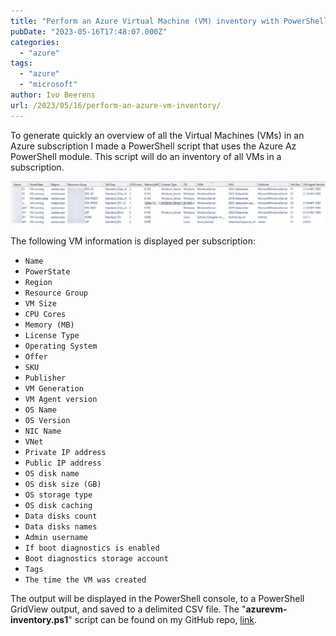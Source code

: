 ```yaml
---
title: "Perform an Azure Virtual Machine (VM) inventory with PowerShell"
pubDate: "2023-05-16T17:48:07.000Z"
categories: 
  - "azure"
tags: 
  - "azure"
  - "microsoft"
author: Ivo Beerens
url: /2023/05/16/perform-an-azure-vm-inventory/
---
```


To generate quickly an overview of all the Virtual Machines (VMs) in an Azure subscription I made a PowerShell script that uses the Azure Az PowerShell module. This script will do an inventory of all VMs in a subscription.

![scriptoutput](images/1-1024x143.jpg)

The following VM information is displayed per subscription:

- `Name`
- `PowerState`
- `Region`
- `Resource Group`
- `VM Size`
- `CPU Cores`
- `Memory (MB)`
- `License Type`
- `Operating System`
- `Offer`
- `SKU`
- `Publisher`
- `VM Generation`
- `VM Agent version`
- `OS Name`
- `OS Version`
- `NIC Name`
- `VNet`
- `Private IP address`
- `Public IP address`
- `OS disk name`
- `OS disk size (GB)`
- `OS storage type`
- `OS disk caching`
- `Data disks count`
- `Data disks names`
- `Admin username`
- `If boot diagnostics is enabled`
- `Boot diagnostics storage account`
- `Tags`
- `The time the VM was created`

The output will be displayed in the PowerShell console, to a PowerShell GridView output, and saved to a delimited CSV file. The "**azurevm-inventory.ps1**" script can be found on my GitHub repo, [link](https://github.com/ibeerens/Azure).